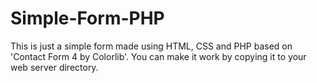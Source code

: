 Simple-Form-PHP
======
This is just a simple form made using HTML, CSS and PHP based on 'Contact Form 4 by Colorlib'. You can make it work by copying it to your web server directory.

